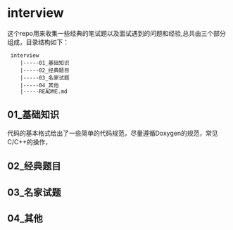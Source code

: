# interview #
这个repo用来收集一些经典的笔试题以及面试遇到的问题和经验,总共由三个部分组成，目录结构如下：

     interview   
    	|-----01_基础知识   
    	|-----02_经典题目   
    	|-----03_名家试题  
      	|-----04_其他
    	|-----README.md

## 01_基础知识 ##
代码的基本格式给出了一些简单的代码规范，尽量遵循Doxygen的规范，常见C/C++的操作，
## 02_经典题目  ##

## 03_名家试题  ##
 
## 04_其他 ##